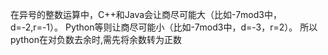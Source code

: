 
在异号的整数运算中，C++和Java会让商尽可能大（比如-7mod3中，d=-2,r=-1）。
Python等则让商尽可能小（比如-7mod3中，d=-3，r=2）。
所以python在对负数去余时,需先将余数转为正数